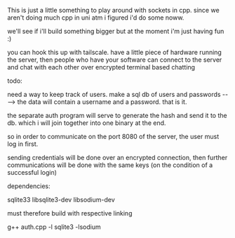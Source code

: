 This is just a little something to play around with sockets in cpp. since we aren't doing much cpp in uni atm i figured i'd do some noww.

we'll see if i'll build something bigger but at the moment i'm just having fun :)

you can hook this up with tailscale. have a little piece of hardware running the server, then people who have your software can connect to the server and chat with each other over encrypted terminal based chatting


todo:

need a way to keep track of users. make a sql db of users and passwords ----> the data will contain a username and a password. that is it.

the separate auth program will serve to generate the hash and send it to the db. which i will join together into one binary at the end.

so in order to communicate on the port 8080 of the server, the user must log in first.

sending credentials will be done over an encrypted connection, then further communications will be done with the same keys (on the condition of a successful login)



dependencies:

sqlite33 libsqlite3-dev libsodium-dev

must therefore build with respective linking

g++ auth.cpp -l sqlite3 -lsodium
